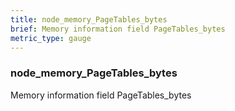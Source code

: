 ```yaml
---
title: node_memory_PageTables_bytes
brief: Memory information field PageTables_bytes
metric_type: gauge
---
```

### node_memory_PageTables_bytes

Memory information field PageTables_bytes